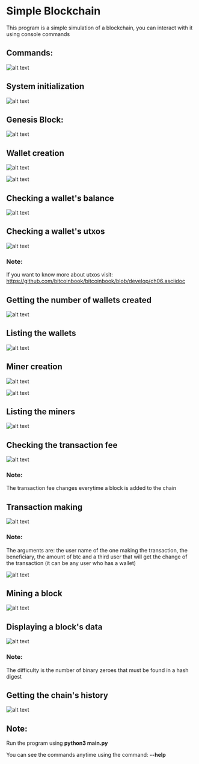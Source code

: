 # Simple Blockchain

This program is a simple simulation of a blockchain, you can interact with it using console commands

## Commands:

![alt text](./images/commands.png)

## System initialization

![alt text](./images/command_init.png)

## Genesis Block:
![alt text](./images/command_block.png)

## Wallet creation

![alt text](./images/command_wallet.png)

![alt text](./images/command_wallet_r.png)

## Checking a wallet's balance

![alt text](./images/command_wallet_balance.png)

## Checking a wallet's utxos

![alt text](./images/command_wallet_utxo.png)

### Note:

If you want to know more about utxos visit: https://github.com/bitcoinbook/bitcoinbook/blob/develop/ch06.asciidoc

## Getting the number of wallets created

![alt text](./images/command_get_n_wallets.png)

## Listing the wallets

![alt text](./images/command_list_wallets.png)

## Miner creation

![alt text](./images/command_miner.png)

![alt text](./images/command_miner_r.png)

## Listing the miners

![alt text](./images/command_list_miners.png)

## Checking the transaction fee

![alt text](./images/command_fee.png)

### Note:

The transaction fee changes everytime a block is added to the chain

## Transaction making

![alt text](./images/command_transfer.png)

### Note:

The arguments are: the user name of the one making the transaction, the beneficiary, the amount of btc and a third user that will get the change of the transaction (it can be any user who has a wallet)

![alt text](./images/command_transfer_r.png)

## Mining a block

![alt text](./images/command_mining.png)

## Displaying a block's data

![alt text](./images/command_block1.png)

### Note:

The difficulty is the number of binary zeroes that must be found in a hash digest

## Getting the chain's history

![alt text](./images/command_history.png)

## Note:

Run the program using **python3 main.py**

You can see the commands anytime using the command: **--help**